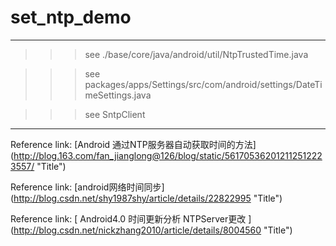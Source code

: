 # set_ntp_demo

---

>>>see ./base/core/java/android/util/NtpTrustedTime.java

>>>see packages/apps/Settings/src/com/android/settings/DateTimeSettings.java

>>>see SntpClient

---

Reference link: [Android 通过NTP服务器自动获取时间的方法] (http://blog.163.com/fan_jianglong@126/blog/static/561705362012112512223557/ "Title")

Reference link: [android网络时间同步] (http://blog.csdn.net/shy1987shy/article/details/22822995 "Title")

Reference link: [ Android4.0 时间更新分析 NTPServer更改 ] (http://blog.csdn.net/nickzhang2010/article/details/8004560 "Title")